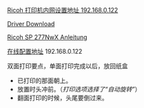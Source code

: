 [Ricoh 打印机内网设置地址 192.168.0.122](http://192.168.0.122/main.asp?Lang=zh-cn) 

[Driver Download](http://support.ricoh.com/bb/html/dr_ut_e/re2/model/sp221/sp221.htm)

[Ricoh SP 277NwX Anleitung](https://www.manualslib.de/manual/73558/Ricoh-Sp-277Nwx.html#manual)

[在线配置地址](http://192.168.0.122/main.asp?Lang=zh-cn) 192.168.0.122



双面打印要点，单面打印完成以后，放回纸盒

- 已打印的那面朝上。
- 放置时头冲前。（*打印选项选择了“自动旋转”*）
- 翻面打印的时候，头尾要倒过来。

